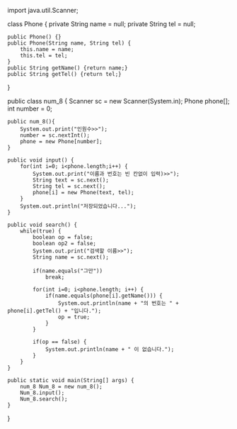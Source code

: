 import java.util.Scanner;
 
class Phone {
    private String name = null;
    private String tel = null;
    
    public Phone() {}
    public Phone(String name, String tel) {
        this.name = name;
        this.tel = tel;
    }
    public String getName() {return name;}
    public String getTel() {return tel;}
}
 
public class num_8 {
    Scanner sc = new Scanner(System.in);
    Phone phone[];
    int number = 0;
    
    public num_8(){
        System.out.print("인원수>>");
        number = sc.nextInt();        
        phone = new Phone[number];
    }
    
    public void input() {
        for(int i=0; i<phone.length;i++) {
            System.out.print("이름과 번호는 빈 칸없이 입력)>>");
            String text = sc.next();
            String tel = sc.next();
            phone[i] = new Phone(text, tel);
        }
        System.out.println("저장되었습니다...");
    }
    
    public void search() {
        while(true) {
            boolean op = false;
            boolean op2 = false;
            System.out.print("검색할 이름>>");
            String name = sc.next();
            
            if(name.equals("그만"))
                break;
            
            for(int i=0; i<phone.length; i++) {    
                if(name.equals(phone[i].getName())) {
                    System.out.println(name + "의 번호는 " + phone[i].getTel() + "입니다.");
                    op = true;
                }
            }
            
            if(op == false) {
                System.out.println(name + " 이 없습니다.");
            }
        }
    }
    
    public static void main(String[] args) {
        num_8 Num_8 = new num_8();
        Num_8.input();
        Num_8.search();
    }
}

